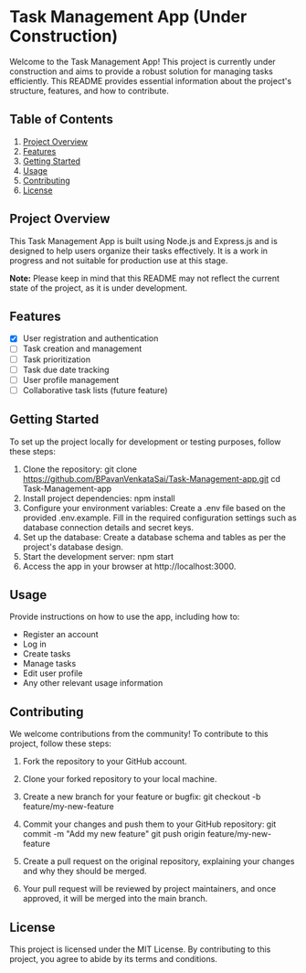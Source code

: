 # Task Management App (Under Construction)

Welcome to the Task Management App! This project is currently under construction and aims to provide a robust solution for managing tasks efficiently. This README provides essential information about the project's structure, features, and how to contribute.

## Table of Contents
1. [Project Overview](#project-overview)
2. [Features](#features)
3. [Getting Started](#getting-started)
4. [Usage](#usage)
5. [Contributing](#contributing)
6. [License](#license)

## Project Overview
This Task Management App is built using Node.js and Express.js and is designed to help users organize their tasks effectively. It is a work in progress and not suitable for production use at this stage.

**Note:** Please keep in mind that this README may not reflect the current state of the project, as it is under development.

## Features
- [x] User registration and authentication
- [ ] Task creation and management
- [ ] Task prioritization
- [ ] Task due date tracking
- [ ] User profile management
- [ ] Collaborative task lists (future feature)

## Getting Started
To set up the project locally for development or testing purposes, follow these steps:

1. Clone the repository:
   git clone  https://github.com/BPavanVenkataSai/Task-Management-app.git
   cd Task-Management-app
2. Install project dependencies:
   npm install
3. Configure your environment variables:
   Create a .env file based on the provided .env.example.
   Fill in the required configuration settings such as database connection details and secret keys.
4. Set up the database:
   Create a database schema and tables as per the project's database design.
5. Start the development server:
   npm start
6. Access the app in your browser at http://localhost:3000.
   
## Usage
Provide instructions on how to use the app, including how to:

- Register an account
- Log in
- Create tasks
- Manage tasks
- Edit user profile
- Any other relevant usage information

## Contributing
We welcome contributions from the community! To contribute to this project, follow these steps:

1. Fork the repository to your GitHub account.

2. Clone your forked repository to your local machine.

3. Create a new branch for your feature or bugfix:
   git checkout -b feature/my-new-feature

4. Commit your changes and push them to your GitHub repository:
   git commit -m "Add my new feature"
   git push origin feature/my-new-feature

5. Create a pull request on the original repository, explaining your changes and why they should be merged.

6. Your pull request will be reviewed by project maintainers, and once approved, it will be merged into the main branch.

## License
This project is licensed under the MIT License. By contributing to this project, you agree to abide by its terms and conditions.
